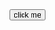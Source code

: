 <!DOCTYPE html>
<html>
<head>
	<title>Dino Gej</title>
</head>
<style>
	#jumpscare {position: absolute; top: 0px; left: 0px; width: 100%; height: 100%; cursor: pointer; visibility: hidden;}
</style>
<body>
	<input type="button" onclick="jumpscare()" value="click me">
	<img id="jumpscare" src="./assets/jumpscare.jpg">
	<audio id="scream" src="./assets/jumpscareAudio2.mp3"/>
	<script>
	function jumpscare() {
	var jumpscare = document.getElementById("jumpscare");
	jumpscare.style.visibility="visible"
	var audio = document.getElementById("scream");
	audio.play();
     }
 </script>
</body>



</html>

